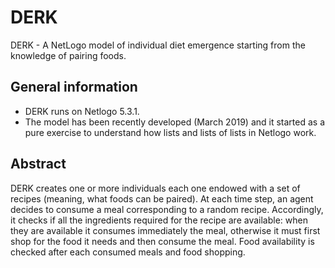 # DERK
DERK - A NetLogo model of individual diet emergence starting from the knowledge of pairing foods.

## General information
- DERK runs on Netlogo 5.3.1.
- The model has been recently developed (March 2019) and it started as a pure exercise to understand how lists and lists of lists in
Netlogo work.

## Abstract
DERK creates one or more individuals each one endowed with a set of recipes (meaning, what foods can be paired). At each time step, an
agent decides to consume a meal corresponding to a random recipe. Accordingly, it checks if all the ingredients required for the recipe are
available: when they are available it consumes immediately the meal, otherwise it must first shop for the food it needs and then consume
the meal. Food availability is checked after each consumed meals and food shopping.
